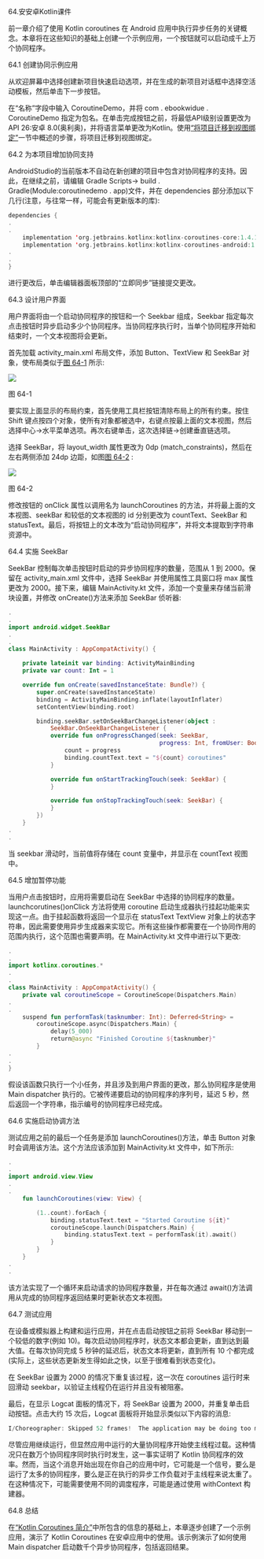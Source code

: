 64.安安卓Kotlin课件

前一章介绍了使用 Kotlin coroutines 在 Android 应用中执行异步任务的关键概念。本章将在这些知识的基础上创建一个示例应用，一个按钮就可以启动成千上万个协同程序。

64.1 创建协同示例应用

从欢迎屏幕中选择创建新项目快速启动选项，并在生成的新项目对话框中选择空活动模板，然后单击下一步按钮。

在“名称”字段中输入 CoroutineDemo，并将 com . ebookwidue . CoroutineDemo 指定为包名。在单击完成按钮之前，将最低API级别设置更改为API 26:安卓 8.0(奥利奥)，并将语言菜单更改为Kotlin。使用[“将项目迁移到视图绑定”](18.html#_idTextAnchor393)一节中概述的步骤，将项目迁移到视图绑定。

64.2 为本项目增加协同支持

AndroidStudio的当前版本不自动在新创建的项目中包含对协同程序的支持。因此，在继续之前，请编辑 Gradle Scripts-> build . Gradle(Module:coroutinedemo . app)文件，并在 dependencies 部分添加以下几行(注意，与往常一样，可能会有更新版本的库):

```kt
dependencies {
.
.
    implementation 'org.jetbrains.kotlinx:kotlinx-coroutines-core:1.4.1'
    implementation 'org.jetbrains.kotlinx:kotlinx-coroutines-android:1.4.1'
.
.
}
```

进行更改后，单击编辑器面板顶部的“立即同步”链接提交更改。

64.3 设计用户界面

用户界面将由一个启动协同程序的按钮和一个 Seekbar 组成，Seekbar 指定每次点击按钮时异步启动多少个协同程序。当协同程序执行时，当单个协同程序开始和结束时，一个文本视图将会更新。

首先加载 activity_main.xml 布局文件，添加 Button、TextView 和 SeekBar 对象，使布局类似于[图 64-1](#_idTextAnchor1246) 所示:

![](img/as_4.1_coroutine_demo_ui.jpg)

图 64-1

要实现上面显示的布局约束，首先使用工具栏按钮清除布局上的所有约束。按住 Shift 键点按四个对象，使所有对象都被选中，右键点按最上面的文本视图，然后选择中心->水平菜单选项。再次右键单击，这次选择链->创建垂直链选项。

选择 SeekBar，将 layout_width 属性更改为 0dp (match_constraints)，然后在左右两侧添加 24dp 边距，如图[图 64-2](#_idTextAnchor1247) :

![](img/as_3.6_coroutinedemo_seekbar_margins.jpg)

图 64-2

修改按钮的 onClick 属性以调用名为 launchCoroutines 的方法，并将最上面的文本视图、seekBar 和较低的文本视图的 id 分别更改为 countText、SeekBar 和 statusText。最后，将按钮上的文本改为“启动协同程序”，并将文本提取到字符串资源中。

64.4 实施 SeekBar

SeekBar 控制每次单击按钮时启动的异步协同程序的数量，范围从 1 到 2000。保留在 activity_main.xml 文件中，选择 SeekBar 并使用属性工具窗口将 max 属性更改为 2000。接下来，编辑 MainActivity.kt 文件，添加一个变量来存储当前滑块设置，并修改 onCreate()方法来添加 SeekBar 侦听器:

```kt
.
.
import android.widget.SeekBar
.
. 
class MainActivity : AppCompatActivity() {

    private lateinit var binding: ActivityMainBinding
    private var count: Int = 1

    override fun onCreate(savedInstanceState: Bundle?) {
        super.onCreate(savedInstanceState)
        binding = ActivityMainBinding.inflate(layoutInflater)
        setContentView(binding.root)

        binding.seekBar.setOnSeekBarChangeListener(object :
            SeekBar.OnSeekBarChangeListener {
            override fun onProgressChanged(seek: SeekBar,
                                           progress: Int, fromUser: Boolean) {
                count = progress
                binding.countText.text = "${count} coroutines"
            }

            override fun onStartTrackingTouch(seek: SeekBar) {
            }

            override fun onStopTrackingTouch(seek: SeekBar) {
            }
        })
    }
.
.
```

当 seekbar 滑动时，当前值将存储在 count 变量中，并显示在 countText 视图中。

64.5 增加暂停功能

当用户点击按钮时，应用将需要启动在 SeekBar 中选择的协同程序的数量。launchcorutines()onClick 方法将使用 coroutine 启动生成器执行挂起功能来实现这一点。由于挂起函数将返回一个显示在 statusText TextView 对象上的状态字符串，因此需要使用异步生成器来实现它。所有这些操作都需要在一个协同作用的范围内执行，这个范围也需要声明。在 MainActivity.kt 文件中进行以下更改:

```kt
.
.
import kotlinx.coroutines.*
.
.
class MainActivity : AppCompatActivity() {
    private val coroutineScope = CoroutineScope(Dispatchers.Main)
.
.
    suspend fun performTask(tasknumber: Int): Deferred<String> =
        coroutineScope.async(Dispatchers.Main) {
            delay(5_000)
            return@async "Finished Coroutine ${tasknumber}"
        }
.
.
}
```

假设该函数只执行一个小任务，并且涉及到用户界面的更改，那么协同程序是使用 Main dispatcher 执行的。它被传递要启动的协同程序的序列号，延迟 5 秒，然后返回一个字符串，指示编号的协同程序已经完成。

64.6 实施启动协调方法

测试应用之前的最后一个任务是添加 launchCoroutines()方法，单击 Button 对象时会调用该方法。这个方法应该添加到 MainActivity.kt 文件中，如下所示:

```kt
.
.
import android.view.View
.
.
    fun launchCoroutines(view: View) {

        (1..count).forEach {
            binding.statusText.text = "Started Coroutine ${it}"
            coroutineScope.launch(Dispatchers.Main) {
                binding.statusText.text = performTask(it).await()
            }
        }
    }
.
.
```

该方法实现了一个循环来启动请求的协同程序数量，并在每次通过 await()方法调用从完成的协同程序返回结果时更新状态文本视图。

64.7 测试应用

在设备或模拟器上构建和运行应用，并在点击启动按钮之前将 SeekBar 移动到一个较低的数字(例如 10)。每次启动协同程序时，状态文本都会更新，直到达到最大值。在每次协同完成 5 秒钟的延迟后，状态文本将更新，直到所有 10 个都完成(实际上，这些状态更新发生得如此之快，以至于很难看到状态变化)。

在 SeekBar 设置为 2000 的情况下重复该过程，这一次在 coroutines 运行时来回滑动 seekbar，以验证主线程仍在运行并且没有被阻塞。

最后，在显示 Logcat 面板的情况下，将 SeekBar 设置为 2000，并重复单击启动按钮。点击大约 15 次后，Logcat 面板将开始显示类似以下内容的消息:

```kt
I/Choreographer: Skipped 52 frames!  The application may be doing too much work on its main thread.
```

尽管应用继续运行，但显然应用中运行的大量协同程序开始使主线程过载。这种情况只在数万个协同程序同时执行时发生，这一事实证明了 Kotlin 协同程序的效率。然而，当这个消息开始出现在你自己的应用中时，它可能是一个信号，要么是运行了太多的协同程序，要么是正在执行的异步工作负载对于主线程来说太重了。在这种情况下，可能需要使用不同的调度程序，可能是通过使用 withContext 构建器。

64.8 总结

在[“Kotlin Coroutines 简介”](63.html#_idTextAnchor1221)中所包含的信息的基础上，本章逐步创建了一个示例应用，演示了 Kotlin Coroutines 在安卓应用中的使用。该示例演示了如何使用 Main dispatcher 启动数千个异步协同程序，包括返回结果。